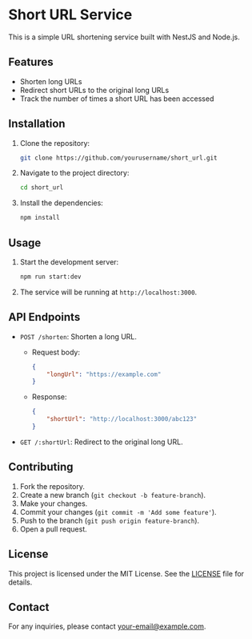 # Short URL Service

This is a simple URL shortening service built with NestJS and Node.js.

## Features

- Shorten long URLs
- Redirect short URLs to the original long URLs
- Track the number of times a short URL has been accessed

## Installation

1. Clone the repository:
    ```bash
    git clone https://github.com/yourusername/short_url.git
    ```
2. Navigate to the project directory:
    ```bash
    cd short_url
    ```
3. Install the dependencies:
    ```bash
    npm install
    ```

## Usage

1. Start the development server:
    ```bash
    npm run start:dev
    ```
2. The service will be running at `http://localhost:3000`.

## API Endpoints

- `POST /shorten`: Shorten a long URL.
    - Request body:
        ```json
        {
            "longUrl": "https://example.com"
        }
        ```
    - Response:
        ```json
        {
            "shortUrl": "http://localhost:3000/abc123"
        }
        ```

- `GET /:shortUrl`: Redirect to the original long URL.

## Contributing

1. Fork the repository.
2. Create a new branch (`git checkout -b feature-branch`).
3. Make your changes.
4. Commit your changes (`git commit -m 'Add some feature'`).
5. Push to the branch (`git push origin feature-branch`).
6. Open a pull request.

## License

This project is licensed under the MIT License. See the [LICENSE](LICENSE) file for details.

## Contact

For any inquiries, please contact [your-email@example.com](mailto:your-email@example.com).
